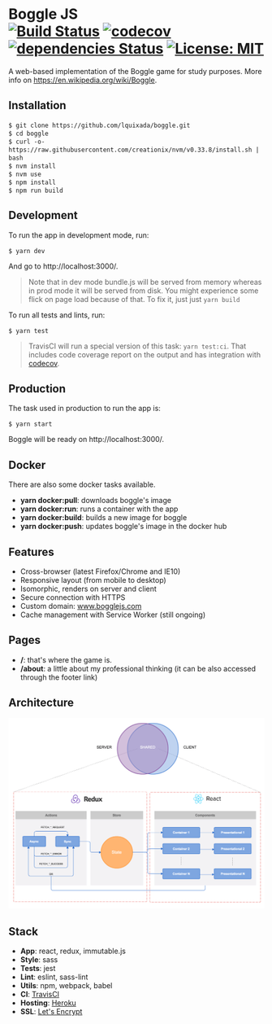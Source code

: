 Boggle JS<br>
[![Build Status](https://travis-ci.org/lquixada/boggle.svg?branch=master)](https://travis-ci.org/lquixada/boggle)
[![codecov](https://codecov.io/gh/lquixada/boggle/branch/master/graph/badge.svg)](https://codecov.io/gh/lquixada/boggle)
[![dependencies Status](https://david-dm.org/lquixada/boggle/status.svg)](https://david-dm.org/lquixada/boggle)
[![License: MIT](https://img.shields.io/badge/License-MIT-blue.svg)](https://opensource.org/licenses/MIT)
================

A web-based implementation of the Boggle game for study purposes. More info on https://en.wikipedia.org/wiki/Boggle.


## Installation

```
$ git clone https://github.com/lquixada/boggle.git
$ cd boggle
$ curl -o- https://raw.githubusercontent.com/creationix/nvm/v0.33.8/install.sh | bash
$ nvm install
$ nvm use
$ npm install
$ npm run build
```

## Development

To run the app in development mode, run:

```
$ yarn dev
```

And go to http://localhost:3000/.

> Note that in dev mode bundle.js will be served from memory whereas in prod mode it will be served from disk. You might experience some flick on page load because of that. To fix it, just just `yarn build`

To run all tests and lints, run:

```
$ yarn test
```

> TravisCI will run a special version of this task: `yarn test:ci`. That includes code coverage report on the output and has integration with [codecov](https://codecov.io/).


## Production

The task used in production to run the app is:

```
$ yarn start
```

Boggle will be ready on http://localhost:3000/.


## Docker

There are also some docker tasks available.

* **yarn docker:pull**: downloads boggle's image
* **yarn docker:run**: runs a container with the app
* **yarn docker:build**: builds a new image for boggle
* **yarn docker:push**: updates boggle's image in the docker hub


## Features

* Cross-browser (latest Firefox/Chrome and IE10)
* Responsive layout (from mobile to desktop)
* Isomorphic, renders on server and client
* Secure connection with HTTPS
* Custom domain: www.bogglejs.com
* Cache management with Service Worker (still ongoing)


## Pages

* **/**: that's where the game is.
* **/about**: a little about my professional thinking (it can be also accessed through the footer link)


## Architecture

![Architecture](./flowchart.png)


## Stack

* **App**: react, redux, immutable.js
* **Style**: sass
* **Tests**: jest
* **Lint**: eslint, sass-lint
* **Utils**: npm, webpack, babel
* **CI**: [TravisCI](https://travis-ci.org/lquixada/boggle)
* **Hosting**: [Heroku](https://bogglejs.herokuapp.com/)
* **SSL**: [Let's Encrypt](https://letsencrypt.org/)

